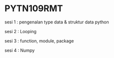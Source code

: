 # PYTN109RMT

sesi 1 : pengenalan type data & struktur data python

sesi 2 : Looping

sesi 3 : function, module, package

sesi 4 : Numpy
